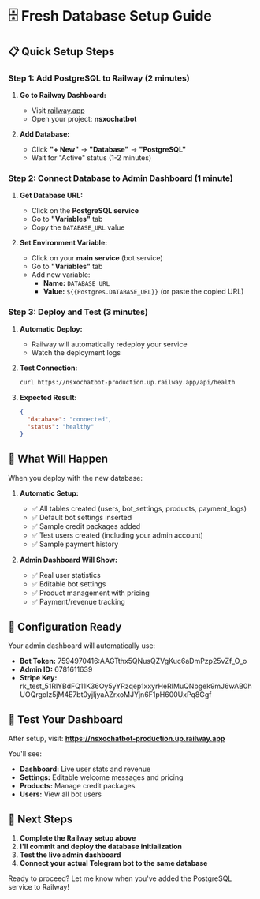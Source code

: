 # 🗄️ Fresh Database Setup Guide

## 📋 Quick Setup Steps

### Step 1: Add PostgreSQL to Railway (2 minutes)

1. **Go to Railway Dashboard:**
   - Visit [railway.app](https://railway.app)
   - Open your project: **nsxochatbot**

2. **Add Database:**
   - Click **"+ New"** → **"Database"** → **"PostgreSQL"**
   - Wait for "Active" status (1-2 minutes)

### Step 2: Connect Database to Admin Dashboard (1 minute)

1. **Get Database URL:**
   - Click on the **PostgreSQL service**
   - Go to **"Variables"** tab
   - Copy the `DATABASE_URL` value

2. **Set Environment Variable:**
   - Click on your **main service** (bot service)
   - Go to **"Variables"** tab
   - Add new variable:
     - **Name:** `DATABASE_URL`
     - **Value:** `${{Postgres.DATABASE_URL}}` (or paste the copied URL)

### Step 3: Deploy and Test (3 minutes)

1. **Automatic Deploy:**
   - Railway will automatically redeploy your service
   - Watch the deployment logs

2. **Test Connection:**
   ```bash
   curl https://nsxochatbot-production.up.railway.app/api/health
   ```

3. **Expected Result:**
   ```json
   {
     "database": "connected",
     "status": "healthy"
   }
   ```

## 🎯 What Will Happen

When you deploy with the new database:

1. **Automatic Setup:**
   - ✅ All tables created (users, bot_settings, products, payment_logs)
   - ✅ Default bot settings inserted
   - ✅ Sample credit packages added
   - ✅ Test users created (including your admin account)
   - ✅ Sample payment history

2. **Admin Dashboard Will Show:**
   - ✅ Real user statistics
   - ✅ Editable bot settings
   - ✅ Product management with pricing
   - ✅ Payment/revenue tracking

## 🔧 Configuration Ready

Your admin dashboard will automatically use:
- **Bot Token:** 7594970416:AAGTthx5QNusQZVgKuc6aDmPzp25vZf_O_o
- **Admin ID:** 6781611639
- **Stripe Key:** rk_test_51RlYBdFQ11K36Oy5yYRzqep1xxyrHeRIMuQNbgek9mJ6wAB0hUOQrgoIz5jM4E7bt0yjIjyaAZrxoMJYjn6F1pH600UxPq8Ggf

## 📱 Test Your Dashboard

After setup, visit: **https://nsxochatbot-production.up.railway.app**

You'll see:
- **Dashboard:** Live user stats and revenue
- **Settings:** Editable welcome messages and pricing
- **Products:** Manage credit packages
- **Users:** View all bot users

## 🚀 Next Steps

1. **Complete the Railway setup above**
2. **I'll commit and deploy the database initialization**
3. **Test the live admin dashboard**
4. **Connect your actual Telegram bot to the same database**

Ready to proceed? Let me know when you've added the PostgreSQL service to Railway! 